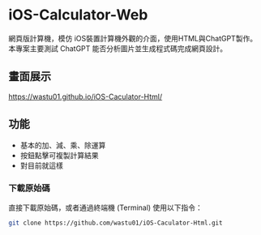 
# iOS-Calculator-Web

網頁版計算機，模仿 iOS裝置計算機外觀的介面，使用HTML與ChatGPT製作。本專案主要測試 ChatGPT 能否分析圖片並生成程式碼完成網頁設計。

## 畫面展示

https://wastu01.github.io/iOS-Caculator-Html/

## 功能

-  基本的加、減、乘、除運算
-  按鈕點擊可複製計算結果
-  對目前就這樣

### 下載原始碼

直接下載原始碼，或者通過終端機 (Terminal) 使用以下指令：

```bash
git clone https://github.com/wastu01/iOS-Caculator-Html.git
```

